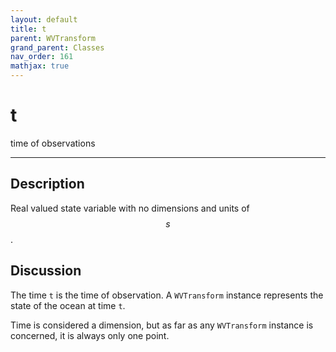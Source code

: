```yaml
---
layout: default
title: t
parent: WVTransform
grand_parent: Classes
nav_order: 161
mathjax: true
---
```


#  t

time of observations


---

## Description
Real valued state variable with no dimensions and units of $$s$$.

## Discussion

The time `t` is the time of observation. A `WVTransform` instance represents the state of the ocean at time `t`. 

Time is considered a dimension, but as far as any `WVTransform` instance is concerned, it is always only one point.


